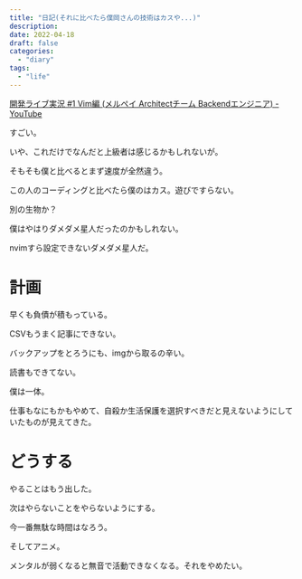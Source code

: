 ```yaml
---
title: "日記(それに比べたら僕岡さんの技術はカスや...)"
description:
date: 2022-04-18
draft: false
categories:
  - "diary"
tags:
  - "life"
---
```


[開発ライブ実況 #1 Vim編 (メルペイ Architectチーム Backendエンジニア) - YouTube](https://www.youtube.com/watch?v=cWvAhmfZJZg)

すごい。

いや、これだけでなんだと上級者は感じるかもしれないが。

そもそも僕と比べるとまず速度が全然違う。

この人のコーディングと比べたら僕のはカス。遊びですらない。

別の生物か？

僕はやはりダメダメ星人だったのかもしれない。

nvimすら設定できないダメダメ星人だ。

# 計画

早くも負債が積もっている。

CSVもうまく記事にできない。

バックアップをとろうにも、imgから取るの辛い。

読書もできてない。

僕は一体。

仕事もなにもかもやめて、自殺か生活保護を選択すべきだと見えないようにしていたものが見えてきた。

# どうする

やることはもう出した。

次はやらないことをやらないようにする。

今一番無駄な時間はなろう。

そしてアニメ。

メンタルが弱くなると無音で活動できなくなる。それをやめたい。
